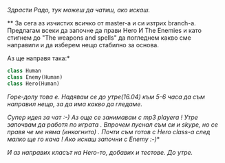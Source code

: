 *Здрасти Радо, тук можеш да чатиш, ако искаш.*

** За сега аз изчистих всичко от master-а и си изтрих branch-a.
Предлагам всеки да започне да прави Hero И The Enemies и като стигнем до "The weapons and spells" да погледнем какво сме направили и да изберем нещо стабилно за основа.

Аз ще направя така:*
```python
class Human
class Enemy(Human)
class Hero(Human)
```
*Горе-долу това е. Надявам се до утре(16.04) към 5-6 часа да съм направил нещо, за да има какво да гледаме.*

**Супер идея за чат :-) Аз още се занимавам с mp3 playera ! Утре започвам  да  работя  по  играта .
Впрочем пуснал съм си и skype, но се правя че ме няма (инкогнито) .*
Почти  съм  готов с Hero class-а след  малко  ще го кача ! Ако  искаш  започни с  Enemy :-)**

*И аз направих класът на Hero-то, добавих и тестове. До утре.*

